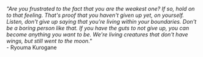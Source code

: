 <i>"Are you frustrated to the fact that you are the weakest one? If so, hold on to that feeling. That's proof that you haven't given up yet, on yourself. Listen, don't give up saying that you're living within your boundaries. Don't be a boring person like that. If you have the guts to not give up, you can become anything you want to be. We're living creatures that don't have wings, but still went to the moon."</i> <br>- Ryouma Kurogane

<!---
ElijahMonj/ElijahMonj is a ✨ special ✨ repository because its `README.md` (this file) appears on your GitHub profile.
You can click the Preview link to take a look at your changes.
--->

